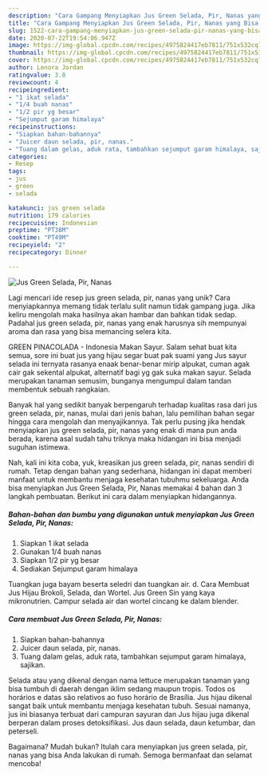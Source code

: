 ```yaml
---
description: "Cara Gampang Menyiapkan Jus Green Selada, Pir, Nanas yang Bisa Manjain Lidah"
title: "Cara Gampang Menyiapkan Jus Green Selada, Pir, Nanas yang Bisa Manjain Lidah"
slug: 1522-cara-gampang-menyiapkan-jus-green-selada-pir-nanas-yang-bisa-manjain-lidah
date: 2020-07-22T19:54:06.947Z
image: https://img-global.cpcdn.com/recipes/4975824417eb7811/751x532cq70/jus-green-selada-pir-nanas-foto-resep-utama.jpg
thumbnail: https://img-global.cpcdn.com/recipes/4975824417eb7811/751x532cq70/jus-green-selada-pir-nanas-foto-resep-utama.jpg
cover: https://img-global.cpcdn.com/recipes/4975824417eb7811/751x532cq70/jus-green-selada-pir-nanas-foto-resep-utama.jpg
author: Lenora Jordan
ratingvalue: 3.8
reviewcount: 4
recipeingredient:
- "1 ikat selada"
- "1/4 buah nanas"
- "1/2 pir yg besar"
- "Sejumput garam himalaya"
recipeinstructions:
- "Siapkan bahan-bahannya"
- "Juicer daun selada, pir, nanas."
- "Tuang dalam gelas, aduk rata, tambahkan sejumput garam himalaya, sajikan."
categories:
- Resep
tags:
- jus
- green
- selada

katakunci: jus green selada 
nutrition: 179 calories
recipecuisine: Indonesian
preptime: "PT38M"
cooktime: "PT49M"
recipeyield: "2"
recipecategory: Dinner

---
```



![Jus Green Selada, Pir, Nanas](https://img-global.cpcdn.com/recipes/4975824417eb7811/751x532cq70/jus-green-selada-pir-nanas-foto-resep-utama.jpg)

Lagi mencari ide resep jus green selada, pir, nanas yang unik? Cara menyiapkannya memang tidak terlalu sulit namun tidak gampang juga. Jika keliru mengolah maka hasilnya akan hambar dan bahkan tidak sedap. Padahal jus green selada, pir, nanas yang enak harusnya sih mempunyai aroma dan rasa yang bisa memancing selera kita.

GREEN PINACOLADA - Indonesia Makan Sayur. Salam sehat buat kita semua, sore ini buat jus yang hijau segar buat pak suami yang Jus sayur selada ini ternyata rasanya enaak benar-benar mirip alpukat, cuman agak cair gak sekental alpukat, alternatif bagi yg gak suka makan sayur. Selada merupakan tanaman semusim, bunganya mengumpul dalam tandan membentuk sebuah rangkaian.

Banyak hal yang sedikit banyak berpengaruh terhadap kualitas rasa dari jus green selada, pir, nanas, mulai dari jenis bahan, lalu pemilihan bahan segar hingga cara mengolah dan menyajikannya. Tak perlu pusing jika hendak menyiapkan jus green selada, pir, nanas yang enak di mana pun anda berada, karena asal sudah tahu triknya maka hidangan ini bisa menjadi suguhan istimewa.


Nah, kali ini kita coba, yuk, kreasikan jus green selada, pir, nanas sendiri di rumah. Tetap dengan bahan yang sederhana, hidangan ini dapat memberi manfaat untuk membantu menjaga kesehatan tubuhmu sekeluarga. Anda bisa menyiapkan Jus Green Selada, Pir, Nanas memakai 4 bahan dan 3 langkah pembuatan. Berikut ini cara dalam menyiapkan hidangannya.

<!--inarticleads1-->

##### Bahan-bahan dan bumbu yang digunakan untuk menyiapkan Jus Green Selada, Pir, Nanas:

1. Siapkan 1 ikat selada
1. Gunakan 1/4 buah nanas
1. Siapkan 1/2 pir yg besar
1. Sediakan Sejumput garam himalaya


Tuangkan juga bayam beserta seledri dan tuangkan air. d. Cara Membuat Jus Hijau Brokoli, Selada, dan Wortel. Jus Green Sin yang kaya mikronutrien. Campur selada air dan wortel cincang ke dalam blender. 

<!--inarticleads2-->

##### Cara membuat Jus Green Selada, Pir, Nanas:

1. Siapkan bahan-bahannya
1. Juicer daun selada, pir, nanas.
1. Tuang dalam gelas, aduk rata, tambahkan sejumput garam himalaya, sajikan.


Selada atau yang dikenal dengan nama lettuce merupakan tanaman yang bisa tumbuh di daerah dengan iklim sedang maupun tropis. Todos os horários e datas são relativos ao fuso horário de Brasília. Jus hijau dikenal sangat baik untuk membantu menjaga kesehatan tubuh. Sesuai namanya, jus ini biasanya terbuat dari campuran sayuran dan Jus hijau juga dikenal berperan dalam proses detoksifikasi. Jus daun selada, daun ketumbar, dan peterseli. 

Bagaimana? Mudah bukan? Itulah cara menyiapkan jus green selada, pir, nanas yang bisa Anda lakukan di rumah. Semoga bermanfaat dan selamat mencoba!

